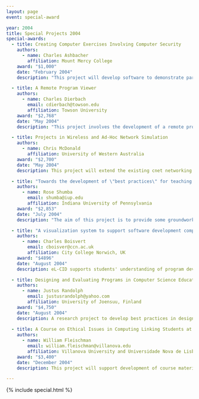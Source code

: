```yaml
---
layout: page
event: special-award

year: 2004
title: Special Projects 2004
special-awards:
  - title: Creating Computer Exercises Involving Computer Security
    authors:
      - name: Charles Ashbacher
        affiliation: Mount Mercy College
    award: "$1,000"
    date: "February 2004"
    description: "This project will develop software to demonstrate particular concepts in computer security: code obfuscation and steganography (in this case, the hiding of messages in image files). The final source code and documentation will be released as open source and posted on the SIGCSE web site."

  - title: A Remote Program Viewer
    authors:
      - name: Charles Dierbach
        email: cdierbach@towson.edu
        affiliation: Towson University
    award: "$2,768"
    date: "May 2004"
    description: "This project involves the development of a remote program viewer allowing two users anywhere across the Internet to view a common set of program files and interactively discuss. Such a tool would be useful for both student-instructor interaction, and collaborative learning by students. <a href=\"http://triton.towson.edu/~dierbach/RemoteViewer/Main.htm\">http://triton.towson.edu/~dierbach/RemoteViewer/Main.htm</a>"

  - title: Projects in Wireless and Ad-Hoc Network Simulation
    authors:
      - name: Chris McDonald
        affiliation: University of Western Australia
    award: "$2,700"
    date: "May 2004"
    description: This project will extend the existing cnet networking simulator to support the exciting new areas of mobile and ad-hoc networks through the addition of wireless Ethernet and Bluetooth communication links. New laboratory and project exercises, examining table-driven and on-demand protocols, will also be developed.

  - title: "Towards the development of \"best practices\" for teaching information assurance courses"
    authors:
      - name: Rose Shumba
        email: shumba@iup.edu
        affiliation: Indiana University of Pennsylvania
    award: "$2,853"
    date: "July 2004"
    description: "The aim of this project is to provide some groundwork towards the development of \"best practices\" for the teaching of information assurance courses. This will be achieved by the evaluation of the effectiveness of available CERT recommended security tools, developing hands-on laboratory exercises for the tools and then integrating the developed hands- on lab exercises and the theories and principles of information assurance courses. A student will be hired to assist with the project."

  - title: "A visualization system to support software development comprehension: evaluation"
    authors:
      - name: Charles Boisvert
        email: cboisver@ccn.ac.uk
        affiliation: City College Norwich, UK
    award: "$4896"
    date: "August 2004"
    description: eL-CID supports students' understanding of program development by visualising development history. This project aims to evaluate eL-CID with introductory programming students in a classroom setting. I will build a set of teaching examples and carry out a questionnaire evaluation, analyze forum transcripts and if conditions allow run a crossover study.

  - title: Designing and Evaluating Programs in Computer Science Education
    authors:
      - name: Justus Randolph
        email: justusrandolph@yahoo.com
        affiliation: University of Joensuu, Finland
    award: "$4,750"
    date: "August 2004"
    description: A research project to develop best practices in designing and evaluating programs in CS education is proposed. Research activities will include a systematic review of CSE programs and confirm tory case studies of the design and evaluation process of three CSE programs
 
  - title: A Course on Ethical Issues in Computing Linking Students at Villanova University and Universidade Nova de Lisboa
    authors:
      - name: William Fleischman
        email: william.fleischman@villanova.edu
        affiliation: Villanova University and Universidade Nova de Lisboa
    award: "$3,400"
    date: "December 2004"
    description: This project will support development of course materials and implementation of interactive videoconference sessions linking undergraduate students at Villanova University and Universidade Nova de Lisboa in discussions of ethical issues in computing. The project is seen as a means of broadening the perspectives of students at both institutions

---
```


{% include special.html %}